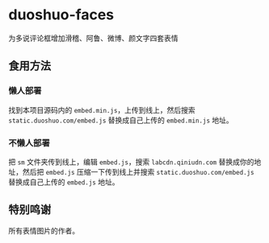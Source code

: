 # duoshuo-faces
为多说评论框增加滑稽、阿鲁、微博、颜文字四套表情

## 食用方法

### 懒人部署

找到本项目源码内的 `embed.min.js`，上传到线上，然后搜索 `static.duoshuo.com/embed.js` 替换成自己上传的 `embed.min.js` 地址。

### 不懒人部署

把 `sm` 文件夹传到线上，编辑 `embed.js`，搜索 `labcdn.qiniudn.com` 替换成你的地址，然后把 `embed.js` 压缩一下传到线上并搜索 `static.duoshuo.com/embed.js` 替换成自己上传的 `embed.js` 地址。

## 特别鸣谢

所有表情图片的作者。